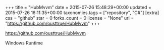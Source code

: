 +++
title = "HubMvvm"
date = 2015-07-26 15:48:29+00:00
updated = 2015-07-26 16:11:35+00:00
taxonomies.tags = ["repository", "C#"]
[extra]
css = "github"
star = 0
forks_count = 0
license = "None"
url = "https://github.com/ousttrue/HubMvvm"
+++

<https://github.com/ousttrue/HubMvvm>

Windows Runtime

